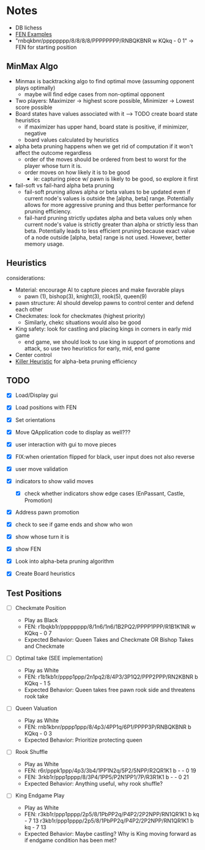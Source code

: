 # Notes
- DB lichess
- [FEN Examples](https://github.com/zabuzara/Chess-Fen/blob/main/FENs.txt)
- "rnbqkbnr/pppppppp/8/8/8/8/PPPPPPPP/RNBQKBNR w KQkq - 0 1" -> FEN for starting position

## MinMax Algo
- Minmax is backtracking algo to find optimal move (assuming opponent plays optimally)
    - maybe will find edge cases from non-optimal opponent
- Two players: Maximizer -> highest score possible, Minimizer -> Lowest score possible
- Board states have values associated with it --> TODO create board state heuristics
    - if maximizer has upper hand, board state is positive, if minimizer, negative
    - board values calculated by heuristics
- alpha beta pruning happens when we get rid of computation if it won't affect the outcome regardless
    - order of the moves should be ordered from best to worst for the player whose turn it is.
    - order moves on how likely it is to be good
        - ie: capturing piece w/ pawn is likely to be good, so explore it first
- fail-soft vs fail-hard alpha beta pruning
    - fail-soft pruning allows alpha or beta values to be updated even if current node's values is outside the [alpha, beta] range. Potentially allows for more aggressive pruning and thus better performance for pruning efficiency.
    - fail-hard pruning strictly updates alpha and beta values only when current node's value is strictly greater than alpha or strictly less than beta. Potentially leads to less efficient pruning because exact value of a node outside [alpha, beta] range is not used. However, better memory usage.

## Heuristics
considerations:
- Material: encourage AI to capture pieces and make favorable plays
    - pawn (1), bishop(3), knight(3), rook(5), queen(9)
- pawn structure: AI should develop pawns to control center and defend each other
- Checkmates: look for checkmates (highest priority)
    - Similarly, chekc situations would also be good
- King safety: look for castling and placing kings in corners in early mid game
    - end game, we should look to use king in support of promotions and attack, so use two heuristics for early, mid, end game
- Center control
- [Killer Heuristic](https://en.wikipedia.org/wiki/Killer_heuristic) for alpha-beta pruning efficiency

## TODO
- [x] Load/Display gui
- [x] Load positions with FEN
- [x] Set orientations
- [x] Move QApplication code to display as well???
- [x] user interaction with gui to move pieces
- [x] FIX:when orientation flipped for black, user input does not also reverse
- [x] user move validation
- [x] indicators to show valid moves
    - [x] check whether indicators show edge cases (EnPassant, Castle, Promotion)
- [x] Address pawn promotion
- [x] check to see if game ends and show who won
- [x] show whose turn it is
- [x] show FEN

- [x] Look into alpha-beta pruning algorithm
- [x] Create Board heuristics

## Test Positions
- [ ] Checkmate Position
    - Play as Black
    - FEN: r1bqkb1r/pppppppp/8/1n6/1n6/1B2PQ2/PPPP1PPP/R1B1K1NR w KQkq - 0 7
    - Expected Behavior: Queen Takes and Checkmate OR Bishop Takes and Checkmate

- [ ] Optimal take (SEE implementation)
    - Play as White
    - FEN: r1b1kb1r/pppp1ppp/2n1pq2/8/4P3/3P1Q2/PPP2PPP/RN2KBNR b KQkq - 1 5
    - Expected Behavior: Queen takes free pawn rook side and threatens rook take

- [ ] Queen Valuation
    - Play as White
    - FEN: rnb1kbnr/pppp1ppp/8/4p3/4PP1q/6P1/PPPP3P/RNBQKBNR b KQkq - 0 3
    - Expected Behavior: Prioritize protecting queen

- [ ] Rook Shuffle
    - Play as White
    - FEN: r6r/pppk1ppp/4p3/3b4/1PP1N2q/5P2/5NPP/R2QR1K1 b - - 0 19
    - FEN: 3rkb1r/ppp1pppp/8/3P4/1PP5/P2N1PP1/7P/R3R1K1 b - - 0 21
    - Expected Behavior: Anything useful, why rook shuffle?

- [ ] King Endgame Play
    - Play as White
    - FEN:  r3kb1r/ppp1pppp/2p5/8/1PbPP2q/P4P2/2P2NPP/RN1QR1K1 b kq - 7 13
r3kb1r/ppp1pppp/2p5/8/1PbPP2q/P4P2/2P2NPP/RN1QR1K1 b kq - 7 13
    - Expected Behavior: Maybe castling? Why is King moving forward as if endgame condition has been met?
